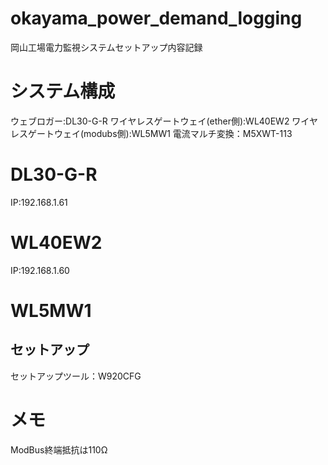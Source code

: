 # okayama_power_demand_logging
岡山工場電力監視システムセットアップ内容記録

# システム構成

ウェブロガー:DL30-G-R
ワイヤレスゲートウェイ(ether側):WL40EW2
ワイヤレスゲートウェイ(modubs側):WL5MW1
電流マルチ変換：M5XWT-113


# DL30-G-R
IP:192.168.1.61

# WL40EW2
IP:192.168.1.60

# WL5MW1
## セットアップ
セットアップツール：W920CFG

# メモ
ModBus終端抵抗は110Ω 

